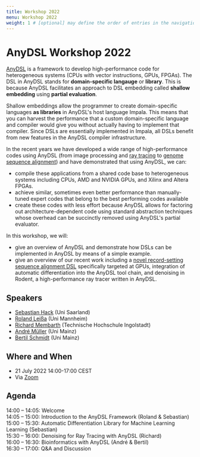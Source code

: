 ```yaml
---
title: Workshop 2022
menu: Workshop 2022
weight: 1 # [optional] may define the order of entries in the navigation tree
---
```

# AnyDSL Workshop 2022

[AnyDSL](https://anydsl.github.io) is a framework to develop high-performance code for heterogeneous systems (CPUs with vector instructions, GPUs, FPGAs).
The DSL in AnyDSL stands for **domain-specific langauge** or **library**.
This is because AnyDSL facilitates an approach to DSL embedding called **shallow embedding** using **partial evaluation**.

Shallow embeddings allow the programmer to create domain-specific languages **as libraries** in AnyDSL's host language Impala.
This means that you can harvest the performance that a custom domain-specific language and compiler would give you without actually having to implement that compiler.
Since DSLs are essentially implemented in Impala, all DSLs benefit from new features in the AnyDSL compiler infrastructure.

In the recent years we have developed a wide range of high-performance codes using AnyDSL (from image processing and [ray tracing](https://graphics.cg.uni-saarland.de/papers/perard-2019-siggraph-rodent.pdf) to [genome sequence alignment](https://arxiv.org/pdf/2002.04561.pdf)) and have demonstrated that using AnyDSL, we can:

* compile these applications from a shared code base to heterogeneous systems including CPUs, AMD and NVIDIA GPUs, and Xilinx and Altera FPGAs.
* achieve similar, sometimes even better performance than manually-tuned expert codes that belong to the best performing codes available
* create these codes with less effort because AnyDSL allows for factoring out architecture-dependent code using standard abstraction techniques whose overhead can be succinctly removed using AnyDSL's partial evaluator.

In this workshop, we will:

* give an overview of AnyDSL and demonstrate how DSLs can be implemented in AnyDSL by means of a simple example.
* give an overview of our recent work including a [novel record-setting sequence alignment DSL](https://arxiv.org/abs/2205.07610) specifically targeted at GPUs, integration of automatic differentiation into the AnyDSL tool chain, and denoising in Rodent, a high-performance ray tracer written in AnyDSL.

## Speakers

* [Sebastian Hack](https://compilers.cs.uni-saarland.de/people/hack/) (Uni Saarland)
* [Roland Leißa](https://www.wim.uni-mannheim.de/leissa/) (Uni Mannheim)
* [Richard Membarth](https://www.thi.de/suche/mitarbeiter/prof-dr-richard-membarth/) (Technische Hochschule Ingolstadt)
* [André Müller](https://www.hpc.informatik.uni-mainz.de/people/andre-mueller/) (Uni Mainz)
* [Bertil Schmidt](https://www.hpc.informatik.uni-mainz.de/people/bertil-schmidt/) (Uni Mainz)

## Where and When

* 21 July 2022 14:00-17:00 CEST
* Via [Zoom](https://cs-uni-saarland-de.zoom.us/j/88467388643?pwd=OExnaldrR0NlU3haMTNKQ0xraXVkQT09)

## Agenda

14:00 – 14:05: Welcome  
14:05 – 15:00: Introduction to the AnyDSL Framework (Roland & Sebastian)  
15:00 – 15:30: Automatic Differentiation Library for Machine Learning Learning (Sebastian)  
15:30 – 16:00: Denoising for Ray Tracing with AnyDSL (Richard)  
16:00 – 16:30: Bioinformatics with AnyDSL (André & Bertil)  
16:30 – 17:00: Q&A and Discussion  


